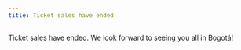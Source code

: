 ```yaml
---
title: Ticket sales have ended
---
```

T﻿icket sales have ended. We look forward to seeing you all in Bogotá!